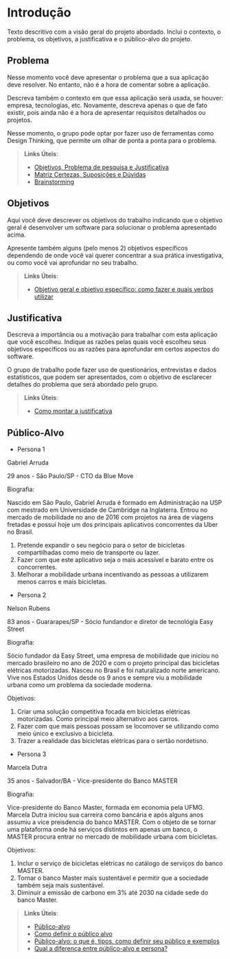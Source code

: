 # Introdução

Texto descritivo com a visão geral do projeto abordado. Inclui o contexto, o problema, os objetivos, a justificativa e o público-alvo do projeto.

## Problema
Nesse momento você deve apresentar o problema que a sua aplicação deve  resolver. No entanto, não é a hora de comentar sobre a aplicação.

Descreva também o contexto em que essa aplicação será usada, se  houver: empresa, tecnologias, etc. Novamente, descreva apenas o que de  fato existir, pois ainda não é a hora de apresentar requisitos  detalhados ou projetos.

Nesse momento, o grupo pode optar por fazer uso  de ferramentas como Design Thinking, que permite um olhar de ponta a ponta para o problema.

> **Links Úteis**:
> - [Objetivos, Problema de pesquisa e Justificativa](https://medium.com/@versioparole/objetivos-problema-de-pesquisa-e-justificativa-c98c8233b9c3)
> - [Matriz Certezas, Suposições e Dúvidas](https://medium.com/educa%C3%A7%C3%A3o-fora-da-caixa/matriz-certezas-suposi%C3%A7%C3%B5es-e-d%C3%BAvidas-fa2263633655)
> - [Brainstorming](https://www.euax.com.br/2018/09/brainstorming/)

## Objetivos

Aqui você deve descrever os objetivos do trabalho indicando que o objetivo geral é desenvolver um software para solucionar o problema apresentado acima. 

Apresente também alguns (pelo menos 2) objetivos específicos dependendo de onde você vai querer concentrar a sua prática investigativa, ou como você vai aprofundar no seu trabalho.
 
> **Links Úteis**:
> - [Objetivo geral e objetivo específico: como fazer e quais verbos utilizar](https://blog.mettzer.com/diferenca-entre-objetivo-geral-e-objetivo-especifico/)

## Justificativa

Descreva a importância ou a motivação para trabalhar com esta aplicação que você escolheu. Indique as razões pelas quais você escolheu seus objetivos específicos ou as razões para aprofundar em certos aspectos do software.

O grupo de trabalho pode fazer uso de questionários, entrevistas e dados estatísticos, que podem ser apresentados, com o objetivo de esclarecer detalhes do problema que será abordado pelo grupo.

> **Links Úteis**:
> - [Como montar a justificativa](https://guiadamonografia.com.br/como-montar-justificativa-do-tcc/)

## Público-Alvo

* Persona 1 

Gabriel Arruda

29 anos - São Paulo/SP - CTO da Blue Move

Biografia:

Nascido em São Paulo, Gabriel Arruda é formado em Administração na USP com mestrado em Universidade de Cambridge na Inglaterra. Entrou no mercado de mobilidade no ano de 2016 com projetos na área de viagens fretadas e possui hoje um dos principais aplicativos concorrentes da Uber no Brasil.

<ol>
<li>Pretende expandir o seu negócio  para o setor de bicicletas compartilhadas como meio de transporte ou lazer.</li>
<li>Fazer com que este aplicativo seja o mais acessível e barato entre os concorrentes.</li>
<li>Melhorar a mobilidade urbana incentivando as pessoas a utilizarem menos carros e mais bicicletas.</li>
</ol>

* Persona 2 

Nelson Rubens

83 anos - Guararapes/SP - Sócio fundandor e diretor de tecnológia Easy Street

Biografia:

Sócio fundador da Easy Street, uma empresa de mobilidade que iniciou no mercado brasileiro no ano de 2020 e com o projeto principal das bicicletas elétricas motorizadas. Nasceu no Brasil e foi naturalizado norte americano. Vive nos Estados Unidos desde os 9 anos e sempre viu a mobilidade urbana como um problema da sociedade moderna.

Objetivos:

<ol>
<li>Criar uma solução competitiva focada em bicicletas elétricas motorizadas. Como principal meio alternativo aos carros.</li>
<li>Fazer com que mais pessoas possam se locomover se utilizando como meio único e exclusivo a bicicleta.</li>
<li>Trazer a realidade das bicicletas elétricas para o sertão nordetisno.</li>
</ol>

* Persona 3

Marcela Dutra

35 anos - Salvador/BA - Vice-presidente do Banco MASTER

Biografia:

Vice-presidente do Banco Master, formada em economia pela UFMG. Marcela Dutra iniciou sua carreira como bancária e após alguns anos assumiu a vice preisdencia do banco MASTER. Com o objeto de se tornar uma plataforma onde há serviços distintos em apenas um banco, o MASTER procura entrar no mercado de mobilidade urbana com bicicletas.

Objetivos:

<ol>
<li>Inclur o serviço de bicicletas elétricas no catálogo de serviços do banco MASTER.</li>
<li>Tornar o banco Master mais sustentável e permitir que a sociedade também seja mais sustentável.</li>
<li>Diminuir a emissão de carbono em 3% até 2030 na cidade sede do banco Master.</li>
</ol>


> **Links Úteis**:
> - [Público-alvo](https://blog.hotmart.com/pt-br/publico-alvo/)
> - [Como definir o público alvo](https://exame.com/pme/5-dicas-essenciais-para-definir-o-publico-alvo-do-seu-negocio/)
> - [Público-alvo: o que é, tipos, como definir seu público e exemplos](https://klickpages.com.br/blog/publico-alvo-o-que-e/)
> - [Qual a diferença entre público-alvo e persona?](https://rockcontent.com/blog/diferenca-publico-alvo-e-persona/)
